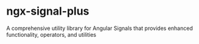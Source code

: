 # ngx-signal-plus
A comprehensive utility library for Angular Signals that provides enhanced functionality, operators, and utilities
